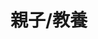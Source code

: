---
title: "親子/教養"
description: "陪伴孩子成長，塑造未來菁英。這裡不僅分享現代育兒心得，更探討兒童財商教育與全人發展，幫助您與孩子一同學習，建立更美好的家庭與未來。"
---